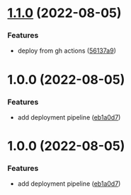 # [1.1.0](https://github.com/andrewinci/free-retro/compare/v1.0.0...v1.1.0) (2022-08-05)

### Features

- deploy from gh actions ([56137a9](https://github.com/andrewinci/free-retro/commit/56137a93f6873a75b954c8cd28af61644d83b6f1))

# 1.0.0 (2022-08-05)

### Features

- add deployment pipeline ([eb1a0d7](https://github.com/andrewinci/free-retro/commit/eb1a0d7a407b057c65df31f628c8b31f1874aa00))

# 1.0.0 (2022-08-05)

### Features

- add deployment pipeline ([eb1a0d7](https://github.com/andrewinci/free-retro/commit/eb1a0d7a407b057c65df31f628c8b31f1874aa00))
